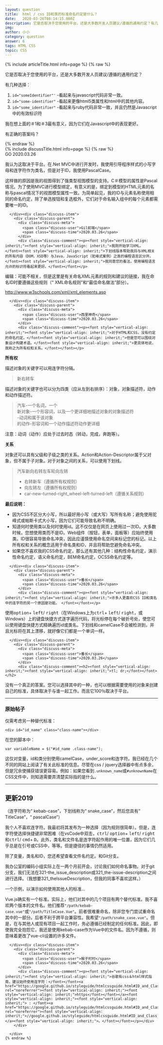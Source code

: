 ```yaml
---
layout: question
title:  html / css ID和类的标准命名约定是什么？
date:   2020-03-26T08:14:15.000Z
description: 它是否取决于您使用的平台，还是大多数开发人员建议/遵循的通用约定？有几种选择：id="someIdentifier"' -看起来与javascr...
img: 
author: 小小
category: question
answer: 6
tags: HTML CSS
topic: CSS
---
```

<div class="article-root">
  <div class="article">
    {% include articleTitle.html info=page %}
    {% raw %}
    <div class="article-content"><p><font style="vertical-align: inherit;"><font style="vertical-align: inherit;">它是否取决于您使用的平台，还是大多数开发人员建议/遵循的通用约定？</font></font></p>

<p><font style="vertical-align: inherit;"><font style="vertical-align: inherit;">有几种选择：</font></font></p>

<ol>
<li><code>id="someIdentifier"'</code><font style="vertical-align: inherit;"><font style="vertical-align: inherit;"> -看起来与javascript代码非常一致。 </font></font></li>
<li><code>id="some-identifier"</code><font style="vertical-align: inherit;"><font style="vertical-align: inherit;"> -看起来更像html5类属性和html中的其他内容。</font></font></li>
<li><code>id="some_identifier"</code><font style="vertical-align: inherit;"><font style="vertical-align: inherit;"> -看起来与ruby代码非常一致，并且仍然是Javascript中的有效标识符</font></font></li>
</ol>

<p><font style="vertical-align: inherit;"><font style="vertical-align: inherit;">我在想上面的＃1和＃3最有意义，因为它们在Javascript中的表现更好。</font></font></p>

<p><font style="vertical-align: inherit;"><font style="vertical-align: inherit;">有正确的答案吗？</font></font></p></div>
    {% endraw %}
  </div>

  <div class="discuss-wrapper">
    {% include discussTitle.html info=page %}
    {% raw %}
    <div class="discuss-item">
        <div class="discuss-parent">
          <div class="discuss-meta">
            <span class="discuss-user">GO</span>
            <span class="discuss-time">2020.03.26</span>
          </div>
          <div class="discuss-comment"><p><font style="vertical-align: inherit;"><font style="vertical-align: inherit;">我认为这取决于平台。</font><font style="vertical-align: inherit;">在.Net MVC中进行开发时，我使用引导程序样式的小写字母和连字符作为类名，但是对于ID，我使用PascalCase。</font></font></p>

<p><font style="vertical-align: inherit;"><font style="vertical-align: inherit;">这样做的原因是我的视图得到了强类型视图模型的支持。</font><font style="vertical-align: inherit;">C＃模型的属性是Pascal情况。</font><font style="vertical-align: inherit;">为了使用MVC进行模型绑定，有意义的是，绑定到模型的HTML元素的名称与pascal情况下的视图模型属性一致。</font><font style="vertical-align: inherit;">为简单起见，我的ID与元素名称使用相同的命名约定，除了单选按钮和复选框外，它们对于命名输入组中的每个元素都需要唯一的ID。</font></font></p></div>
        </div>
        
      </div><div class="discuss-item">
        <div class="discuss-parent">
          <div class="discuss-meta">
            <span class="discuss-user">Gil前端</span>
            <span class="discuss-time">2020.03.26</span>
          </div>
          <div class="discuss-comment"><p><font style="vertical-align: inherit;"><font style="vertical-align: inherit;">我刚开始学习XML。</font><font style="vertical-align: inherit;">下划线版本帮助我将与XML相关的所有内容（DOM，XSD等）与Java，JavaScript（驼峰式案例）之类的编程语言区分开。</font><font style="vertical-align: inherit;">我同意您的看法，使用编程语言允许的标识符看起来更好。</font></font></p>

<p><font style="vertical-align: inherit;"><font style="vertical-align: inherit;">编辑：可能不相关，但是这里是有关命名XML元素的规则和建议的链接，我在命名ID时要遵循这些规则（“ XML命名规则”和“最佳命名做法”部分）。</font></font></p>

<p><a href="http://www.w3schools.com/xml/xml_elements.asp" rel="nofollow"><font style="vertical-align: inherit;"><font style="vertical-align: inherit;">http://www.w3schools.com/xml/xml_elements.asp</font></font></a></p></div>
        </div>
        
      </div><div class="discuss-item">
        <div class="discuss-parent">
          <div class="discuss-meta">
            <span class="discuss-user">西里神奇</span>
            <span class="discuss-time">2020.03.26</span>
          </div>
          <div class="discuss-comment"><p><font style="vertical-align: inherit;"><font style="vertical-align: inherit;">对于HTML和CSS，没有约定的命名约定。</font><font style="vertical-align: inherit;">但是您可以围绕对象设计构建术语。</font><font style="vertical-align: inherit;">更具体地说，我称之为所有权和关系。</font></font></p>

<p><strong><font style="vertical-align: inherit;"><font style="vertical-align: inherit;">所有权</font></font></strong> </p>

<p><font style="vertical-align: inherit;"><font style="vertical-align: inherit;">描述对象的关键字可以用连字符分隔。</font></font></p>

<blockquote>
  <p><font style="vertical-align: inherit;"><font style="vertical-align: inherit;">新右转车</font></font></p>
</blockquote>

<p><font style="vertical-align: inherit;"><font style="vertical-align: inherit;">描述对象的关键字也可以分为四类（应从左到右排序）：对象，对象描述符，动作和动作描述符。</font></font></p>

<blockquote>
  <p><font style="vertical-align: inherit;"><font style="vertical-align: inherit;">汽车-一个名词，一个</font></font><br><font style="vertical-align: inherit;"><font style="vertical-align: inherit;">
  新</font><font style="vertical-align: inherit;">对象</font><font style="vertical-align: inherit;">-一个形容词，以及一个更详细地描述对象的对象描述符</font></font><br><font style="vertical-align: inherit;"><font style="vertical-align: inherit;">
  -动词和属于该对象</font></font><br><font style="vertical-align: inherit;"><font style="vertical-align: inherit;">
  的动作-​​形容词和一个动作描述符动作更详细  </font></font></p>
</blockquote>

<p><font style="vertical-align: inherit;"><font style="vertical-align: inherit;">注意：动词（动作）应处于过去时态（转动，完成，奔跑等）。</font></font></p>

<p><strong><font style="vertical-align: inherit;"><font style="vertical-align: inherit;">关系</font></font></strong> </p>

<p><font style="vertical-align: inherit;"><font style="vertical-align: inherit;">对象还可以具有父级和子级之类的关系。</font><font style="vertical-align: inherit;">Action和Action-Descriptor属于父对象，但不属于子对象。</font><font style="vertical-align: inherit;">对于对象之间的关系，可以使用下划线。</font></font></p>

<blockquote>
  <p><font style="vertical-align: inherit;"><font style="vertical-align: inherit;">汽车新向右转左车轮向左转</font></font></p>
  
  <ul>
  <li><font style="vertical-align: inherit;"><font style="vertical-align: inherit;">右转新车（遵循所有权规则）</font></font></li>
  <li><font style="vertical-align: inherit;"><font style="vertical-align: inherit;">向左转左（遵循所有权规则）</font></font></li>
  <li><font style="vertical-align: inherit;"><font style="vertical-align: inherit;">car-new-turned-right_wheel-left-turned-left（遵循关系规则）</font></font></li>
  </ul>
</blockquote>

<p><strong><font style="vertical-align: inherit;"><font style="vertical-align: inherit;">最后说明：</font></font></strong></p>

<ul>
<li><font style="vertical-align: inherit;"><font style="vertical-align: inherit;">因为CSS不区分大小写，所以最好用小写（或大写）写所有名称；</font><font style="vertical-align: inherit;">避免使用驼峰式或帕斯卡式大小写，因为它们可能导致名称不明确。</font></font></li>
<li><font style="vertical-align: inherit;"><font style="vertical-align: inherit;">知道何时使用类以及何时使用id。</font><font style="vertical-align: inherit;">这不仅仅是在网页上使用过一次ID。</font><font style="vertical-align: inherit;">大多数时候，您想使用类而不是ID。</font><font style="vertical-align: inherit;">Web组件（按钮，表单，面板等）应始终使用类。</font><font style="vertical-align: inherit;">ID很容易导致命名冲突，因此应谨慎使用命名空间来标记您的标记。</font><font style="vertical-align: inherit;">以上所有权和关系的概念适用于命名类和ID，并且将帮助您避免命名冲突。</font></font></li>
<li><font style="vertical-align: inherit;"><font style="vertical-align: inherit;">如果您不喜欢我的CSS命名约定，那么还有其他几种：结构性命名约定，演示性命名约定，语义命名约定，BEM命名约定，OCSS命名约定等。</font></font></li>
</ul></div>
        </div>
        
      </div><div class="discuss-item">
        <div class="discuss-parent">
          <div class="discuss-meta">
            <span class="discuss-user">番长</span>
            <span class="discuss-time">2020.03.26</span>
          </div>
          <div class="discuss-comment"><p><font style="vertical-align: inherit;"><font style="vertical-align: inherit;">许多人更喜欢CSS ID和类名中的连字符的另一个原因是功能。 </font></font></p>

<p><font style="vertical-align: inherit;"><font style="vertical-align: inherit;">使用</font></font><kbd>option</kbd><font style="vertical-align: inherit;"><font style="vertical-align: inherit;">+ </font></font><kbd>left</kbd><font style="vertical-align: inherit;"><font style="vertical-align: inherit;">/ </font></font><kbd>right</kbd><font style="vertical-align: inherit;"><font style="vertical-align: inherit;">（</font><font style="vertical-align: inherit;">在Windows上为</font></font><kbd>ctrl</kbd><font style="vertical-align: inherit;"><font style="vertical-align: inherit;">+ </font></font><kbd>left</kbd><font style="vertical-align: inherit;"><font style="vertical-align: inherit;">/ </font></font><kbd>right</kbd><font style="vertical-align: inherit;"><font style="vertical-align: inherit;">，</font><font style="vertical-align: inherit;">或</font><font style="vertical-align: inherit;">Windows）上的</font><font style="vertical-align: inherit;">键盘快捷方式</font><font style="vertical-align: inherit;">逐字遍历代码，将光标停在每个破折号处，使您可以使用键盘快捷方式精确遍历id或类名。</font><font style="vertical-align: inherit;">下划线和camelCase不会被检测到，并且光标将在其上漂移，就好像它们都是一个单词一样。</font></font></p></div>
        </div>
        
      </div><div class="discuss-item">
        <div class="discuss-parent">
          <div class="discuss-meta">
            <span class="discuss-user">番长</span>
            <span class="discuss-time">2020.03.26</span>
          </div>
          <div class="discuss-comment"><h2><font style="vertical-align: inherit;"><font style="vertical-align: inherit;">tl; dr;</font></font></h2>

<p><font style="vertical-align: inherit;"><font style="vertical-align: inherit;">没有一个真正的答案。</font><font style="vertical-align: inherit;">您可以选择其中的一种，也可以根据需要使用的对象来创建自己的标准，具体取决于与谁一起工作。</font><font style="vertical-align: inherit;">而且它100％取决于平台。</font></font></p>

<hr>

<h3><font style="vertical-align: inherit;"><font style="vertical-align: inherit;">原始帖子</font></font></h3>

<p><font style="vertical-align: inherit;"><font style="vertical-align: inherit;">仅需考虑另一种替代标准：</font></font></p>

<pre><code>&lt;div id="id_name" class="class-name"&gt;&lt;/div&gt;
</code></pre>

<p><font style="vertical-align: inherit;"><font style="vertical-align: inherit;">在您的脚本中：</font></font></p>

<pre><code>var variableName = $("#id_name .class-name");
</code></pre>

<p><font style="vertical-align: inherit;"><font style="vertical-align: inherit;">这仅对变量，id和类分别使用camelCase，under_score和连字符。</font><font style="vertical-align: inherit;">我已经在几个不同的网站上阅读了有关此标准的信息。</font><font style="vertical-align: inherit;">尽管在css / jquery选择器中有点多余，但是冗余使捕获错误更容易。</font><font style="vertical-align: inherit;">例如：如果您看到</font></font><code>.unknown_name</code><font style="vertical-align: inherit;"><font style="vertical-align: inherit;">或</font></font><code>#unknownName</code><font style="vertical-align: inherit;"><font style="vertical-align: inherit;">在CSS文件中，则知道需要弄清楚实际指的是什么。</font></font></p>

<hr>

<h2><font style="vertical-align: inherit;"><font style="vertical-align: inherit;">更新2019</font></font></h2>

<p><font style="vertical-align: inherit;"><font style="vertical-align: inherit;">（连字符称为“ kebab-case”，下划线称为“ snake_case”，然后您具有“ TitleCase”，“ pascalCase”）</font></font></p>

<p><font style="vertical-align: inherit;"><font style="vertical-align: inherit;">我个人不喜欢连字符。</font><font style="vertical-align: inherit;">我最初将其发布为一种选择（因为规则很简单）。</font><font style="vertical-align: inherit;">但是，连字符使选择快捷键非常困难（</font><font style="vertical-align: inherit;">在vsCode中</font><font style="vertical-align: inherit;">双击，</font></font><kbd>ctrl</kbd><font style="vertical-align: inherit;"><font style="vertical-align: inherit;">/ </font></font><kbd>option</kbd><font style="vertical-align: inherit;"><font style="vertical-align: inherit;">+ </font></font><kbd>left</kbd><font style="vertical-align: inherit;"><font style="vertical-align: inherit;">/ </font></font><kbd>right</kbd><font style="vertical-align: inherit;"><font style="vertical-align: inherit;">和</font></font><kbd>ctrl</kbd><font style="vertical-align: inherit;"><font style="vertical-align: inherit;">/ </font></font><kbd>cmd</kbd><font style="vertical-align: inherit;"><font style="vertical-align: inherit;">+ </font></font><kbd>D</kbd><font style="vertical-align: inherit;"><font style="vertical-align: inherit;">。此外，类名和文件名是连字符起作用的唯一位置，因为它们几乎总是在引号或CSS中，等等。但是捷径的事情仍然适用。</font></font></p>

<p><font style="vertical-align: inherit;"><font style="vertical-align: inherit;">除了变量，类名和ID，您还希望查看文件名约定。</font><font style="vertical-align: inherit;">和Git分支。</font></font></p>

<p><font style="vertical-align: inherit;"><font style="vertical-align: inherit;">我办公室的编码小组实际上在一两个月前开会，讨论我们如何命名事物。</font><font style="vertical-align: inherit;">对于git分支，我们无法在321-the_issue_description或321_the-issue-description之间进行选择。</font><font style="vertical-align: inherit;">（我想要321_theIssueDescription，但我的同事不喜欢这样。）</font></font></p>

<p><font style="vertical-align: inherit;"><font style="vertical-align: inherit;">一个示例，以演示如何使用其他人的标准...</font></font></p>

<p><font style="vertical-align: inherit;"><font style="vertical-align: inherit;">Vue.js确实有一个标准。</font><font style="vertical-align: inherit;">实际上，他们对其中的几个项目有两个替代标准。</font><font style="vertical-align: inherit;">我不喜欢两个版本的文件名。</font><font style="vertical-align: inherit;">他们推荐</font></font><code>"/path/kebab-case.vue"</code><font style="vertical-align: inherit;"><font style="vertical-align: inherit;">或</font></font><code>"/path/TitleCase.Vue"</code><font style="vertical-align: inherit;"><font style="vertical-align: inherit;">。</font><font style="vertical-align: inherit;">前者很难重命名，除非您专门尝试重命名其中的一部分。</font><font style="vertical-align: inherit;">后者不利于跨平台兼容性。</font><font style="vertical-align: inherit;">我希望</font></font><code>"/path/snake_case.vue"</code><font style="vertical-align: inherit;"><font style="vertical-align: inherit;">。</font><font style="vertical-align: inherit;">但是，在与其他人或现有项目一起工作时，务必遵循已经制定的任何标准。</font><font style="vertical-align: inherit;">因此，即使我完全抱怨它，我还是使用kebab-case作为Vue中的文件名。</font><font style="vertical-align: inherit;">因为不遵循，则意味着更改了vue-cli设置的许多文件。</font></font></p></div>
        </div>
        
      </div><div class="discuss-item">
        <div class="discuss-parent">
          <div class="discuss-meta">
            <span class="discuss-user">猴子村村</span>
            <span class="discuss-time">2020.03.26</span>
          </div>
          <div class="discuss-comment"><p><font style="vertical-align: inherit;"><font style="vertical-align: inherit;">谷歌有css＆html样式指南，建议始终使用连字符：</font></font><a href="https://google.github.io/styleguide/htmlcssguide.html#ID_and_Class_Name_Delimiters" rel="noreferrer"><font style="vertical-align: inherit;"><font style="vertical-align: inherit;">https</font></font></a><font style="vertical-align: inherit;"><font style="vertical-align: inherit;"> : </font><a href="https://google.github.io/styleguide/htmlcssguide.html#ID_and_Class_Name_Delimiters" rel="noreferrer"><font style="vertical-align: inherit;">//google.github.io/styleguide/htmlcssguide.html#ID_and_Class_Name_Delimiters</font></a><font style="vertical-align: inherit;">。</font></font></p></div>
        </div>
        
      </div>
    {% endraw %}
  </div>
<div>

